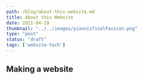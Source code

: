 ```yaml
---
path: /blog/about-this-website.md
title: About this Website
date: 2021-04-29
thumbnail: "../../images/yiannisfinalFavicon.png"
type: "post"
status: "draft"
tags: ['website-tech']
---
```


## Making a website